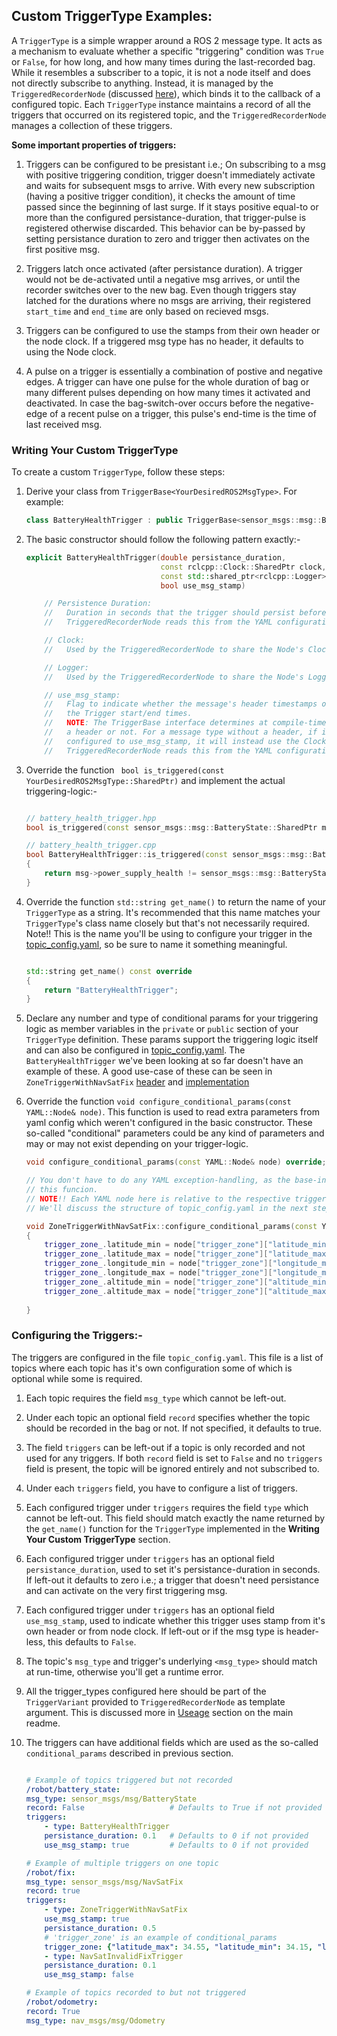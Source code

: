 ## Custom TriggerType Examples:

A `TriggerType` is a simple wrapper around a ROS 2 message type. It acts as a mechanism to evaluate whether a specific "triggering" condition was `True` or `False`, for how long, and how many times during the last-recorded bag. While it resembles a subscriber to a topic, it is not a node itself and does not directly subscribe to anything. Instead, it is managed by the `TriggeredRecorderNode` (discussed [here](../README.md)), which binds it to the callback of a configured topic. Each `TriggerType` instance maintains a record of all the triggers that occurred on its registered topic, and the `TriggeredRecorderNode` manages a collection of these triggers.

**Some important properties of triggers:**  

1. Triggers can be configured to be presistant i.e.; On subscribing to a msg with positive triggering condition, trigger doesn't immediately activate and waits for subsequent msgs to arrive. With every new subscription (having a positive trigger condition), it checks the amount of time passed since the beginning of last surge. If it stays positive equal-to or more than the configured persistance-duration, that trigger-pulse is registered otherwise discarded. This behavior can be by-passed by setting persistance duration to zero and trigger then activates on the first positive msg.

2. Triggers latch once activated (after persistance duration). A trigger would not be de-activated until a negative msg arrives, or until the recorder switches over to the new bag. Even though triggers stay latched for the durations where no msgs are arriving, their registered ```start_time``` and ```end_time``` are only based on recieved msgs.

3. Triggers can be configured to use the stamps from their own header or the node clock. If a triggered msg type has no header, it defaults to using the Node clock.

4. A pulse on a trigger is essentially a combination of postive and negative edges. A trigger can have one pulse for the whole duration of bag or many different pulses depending on how many times it activated and deactivated. In case the bag-switch-over occurs before the negative-edge of a recent pulse on a trigger, this pulse's end-time is the time of last received msg.

### Writing Your Custom TriggerType

To create a custom `TriggerType`, follow these steps:

1. Derive your class from `TriggerBase<YourDesiredROS2MsgType>`. For example:

    ```cpp
    class BatteryHealthTrigger : public TriggerBase<sensor_msgs::msg::BatteryState> // This wouldn't compile if the template argument is not recognized as a ROS2 msg type. So be sure that the template argument is ROS2 msg type and is available as a dependency to this class.
    ```
2. The basic constructor should follow the following pattern exactly:-

    ```cpp
    explicit BatteryHealthTrigger(double persistance_duration, 
                                  const rclcpp::Clock::SharedPtr clock, 
                                  const std::shared_ptr<rclcpp::Logger> logger, 
                                  bool use_msg_stamp)

        // Persistence Duration: 
        //   Duration in seconds that the trigger should persist before being activated/registered. 
        //   TriggeredRecorderNode reads this from the YAML configuration.

        // Clock: 
        //   Used by the TriggeredRecorderNode to share the Node's Clock source with each trigger instance.

        // Logger: 
        //   Used by the TriggeredRecorderNode to share the Node's Logger source with each trigger instance.

        // use_msg_stamp: 
        //   Flag to indicate whether the message's header timestamps or the Clock is used to determine 
        //   the Trigger start/end times. 
        //   NOTE: The TriggerBase interface determines at compile-time whether a message actually has 
        //   a header or not. For a message type without a header, if its associated TriggerType is 
        //   configured to use_msg_stamp, it will instead use the Clock and warn the user about this.
        //   TriggeredRecorderNode reads this from the YAML configuration.
    ```

3. Override the function ``` bool is_triggered(const YourDesiredROS2MsgType::SharedPtr)``` and implement the actual triggering-logic:- 

    ```cpp

    // battery_health_trigger.hpp
    bool is_triggered(const sensor_msgs::msg::BatteryState::SharedPtr msg) const override;

    // battery_health_trigger.cpp
    bool BatteryHealthTrigger::is_triggered(const sensor_msgs::msg::BatteryState::SharedPtr msg) const
    {
        return msg->power_supply_health != sensor_msgs::msg::BatteryState::POWER_SUPPLY_HEALTH_GOOD;
    }
    ```
4. Override the function ```std::string get_name()``` to return the name of your ```TriggerType``` as a string. It's recommended that this name matches your ```TriggerType```'s class name closely but that's not necessarily required. Note!! This is the name you'll be using to configure your trigger in the [topic_config.yaml](../config/topic_config.yaml), so be sure to name it something meaningful.

    ```cpp

    std::string get_name() const override
    {
        return "BatteryHealthTrigger";
    }
    ```
5. Declare any number and type of conditional params for your triggering logic as member variables in the ```private``` or ```public``` section of your ```TriggerType``` definition. These params support the triggering logic itself and can also be configured in [topic_config.yaml](../config/topic_config.yaml). The ```BatteryHealthTrigger``` we've been looking at so far doesn't have an example of these. A good use-case of these can be seen in ```ZoneTriggerWithNavSatFix```  [header](../include/examples/zone_trigger_with_navsat_fix.hpp) and [implementation](./zone_trigger_with_navsat_fix.cpp)  


6. Override the function ```void configure_conditional_params(const YAML::Node& node)```. This function is used to read extra parameters from yaml config which weren't configured in the basic constructor. These so-called "conditional" parameters could be any kind of parameters and may or may not exist depending on your trigger-logic.

    ```cpp
    void configure_conditional_params(const YAML::Node& node) override;

    // You don't have to do any YAML exception-handling, as the base-interface takes the responsibility of calling and handling the exceptions in 
    // this funcion.
    // NOTE!! Each YAML node here is relative to the respective trigger in the topic_config.yaml and not relative to the root node of the whole file.
    // We'll discuss the structure of topic_config.yaml in the next step.
    
    void ZoneTriggerWithNavSatFix::configure_conditional_params(const YAML::Node& node) 
    {   
        trigger_zone_.latitude_min = node["trigger_zone"]["latitude_min"].as<double>();
        trigger_zone_.latitude_max = node["trigger_zone"]["latitude_max"].as<double>();
        trigger_zone_.longitude_min = node["trigger_zone"]["longitude_min"].as<double>();
        trigger_zone_.longitude_max = node["trigger_zone"]["longitude_max"].as<double>();
        trigger_zone_.altitude_min = node["trigger_zone"]["altitude_min"].as<double>();
        trigger_zone_.altitude_max = node["trigger_zone"]["altitude_max"].as<double>();
        
    }
    ```

### Configuring the Triggers:-

The triggers are configured in the file ```topic_config.yaml```. This file is a list of topics where each topic has it's own configuration some of which is optional while some is required.

1. Each topic requires the field ```msg_type``` which cannot be left-out.
2. Under each topic an optional field ```record``` specifies whether the topic should be recorded in the bag or not. If not specified, it defaults to true. 
3. The field ```triggers``` can be left-out if a topic is only recorded and not used for any triggers. If both ```record``` field is set to ```False``` and no ```triggers``` field is present, the topic will be ignored entirely and not subscribed to.
4. Under each  ```triggers``` field, you have to configure a list of triggers.
5. Each configured trigger under ```triggers``` requires the field ```type``` which cannot be left-out. This field should match exactly the name returned by the ```get_name()``` function for the ```TriggerType``` implemented in the **Writing Your Custom TriggerType** section. 
6. Each configured trigger under ```triggers``` has an optional field ```persistance_duration```, used to set it's persistance-duration in seconds. If left-out it defaults to zero i.e.; a trigger that doesn't need persistance and can activate on the very first triggering msg.
7. Each configured trigger under ```triggers``` has an optional field ```use_msg_stamp```, used to indicate whether this trigger uses stamp from it's own header or from node clock. If left-out or if the msg type is header-less, this defaults to ```False```.
8. The topic's ```msg_type``` and trigger's underlying ```<msg_type>``` should match at run-time, otherwise you'll get a runtime error. 
9. All the trigger_types configured here should be part of the ```TriggerVariant``` provided to ```TriggeredRecorderNode``` as template argument. This is discussed more in [Useage](../README.md) section on the main readme.
10. The triggers can have additional fields which are used as the so-called ```conditional_params``` described in previous section.

    ```yaml

    # Example of topics triggered but not recorded 
    /robot/battery_state:
    msg_type: sensor_msgs/msg/BatteryState
    record: False                   # Defaults to True if not provided
    triggers:
        - type: BatteryHealthTrigger
        persistance_duration: 0.1   # Defaults to 0 if not provided
        use_msg_stamp: true         # Defaults to 0 if not provided

    # Example of multiple triggers on one topic
    /robot/fix:
    msg_type: sensor_msgs/msg/NavSatFix
    record: true
    triggers:
        - type: ZoneTriggerWithNavSatFix
        use_msg_stamp: true
        persistance_duration: 0.5
        # 'trigger_zone' is an example of conditional_params
        trigger_zone: {"latitude_max": 34.55, "latitude_min": 34.15, "longitude_max": 122.55, "longitude_min": 122.15, "altitude_max": 100.0, "altitude_min": 10.0}
        - type: NavSatInvalidFixTrigger
        persistance_duration: 0.1
        use_msg_stamp: false

    # Example of topics recorded to but not triggered 
    /robot/odometry:
    record: True
    msg_type: nav_msgs/msg/Odometry
    ```
